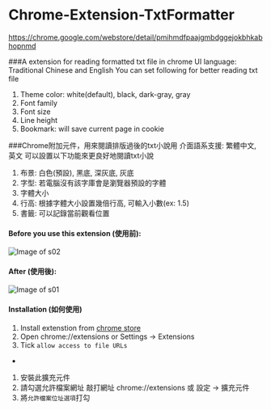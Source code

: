 # Chrome-Extension-TxtFormatter
<https://chrome.google.com/webstore/detail/pmihmdfpaajgmbdggejokbhkabhopnmd>

###A extension for reading formatted txt file in chrome 
UI language: Traditional Chinese and English
You can set following for better reading txt file  
1. Theme color: white(default), black, dark-gray, gray  
2. Font family  
3. Font size  
4. Line height  
5. Bookmark: will save current page in cookie

###Chrome附加元件，用來閱讀排版過後的txt小說用
介面語系支援: 繁體中文, 英文
可以設置以下功能來更良好地閱讀txt小說  
1. 布景: 白色(預設), 黑底, 深灰底, 灰底  
2. 字型: 若電腦沒有該字庫會是瀏覽器預設的字體  
3. 字體大小  
4. 行高: 根據字體大小設置幾倍行高, 可輸入小數(ex: 1.5)  
5. 書籤: 可以記錄當前觀看位置


#### Before you use this extension (使用前):
![Image of s02](http://ms.ntub.edu.tw/~s9736039/imgHub/s02.png)

#### After (使用後):
![Image of s01](http://ms.ntub.edu.tw/~s9736039/imgHub/s01.png)


#### Installation (如何使用)
1. Install extenstion from [chrome store](https://chrome.google.com/webstore/detail/pmihmdfpaajgmbdggejokbhkabhopnmd)
2. Open chrome://extensions or Settings -> Extensions  
3. Tick `allow access to file URLs`  

*
1. 安裝此擴充元件  
2. 請勾選允許檔案網址 敲打網址 chrome://extensions 或 設定 -> 擴充元件  
3. 將`允許檔案位址選項`打勾  


